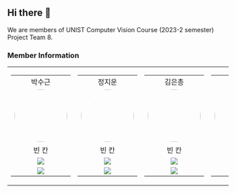 ## Hi there 👋

We are members of UNIST Computer Vision Course (2023-2 semester) Project Team 8.

### Member Information

<table align="center" width="788">
    <tbody>
        <tr>
            <!-- 수근 시작 -->
            <td width="150" align="center">
                <table width="150" style="word-break:break-all; text-align: center;" >
                    <tbody>
                        <tr>
                            <!-- 이름 -->
                            <td align="center">박수근</td>
                        </tr>
                        <tr>
                            <!-- 사진 -->
                            <td>
                                <img style="width: 120px; border-radius: 50%;" src="https://github.com/bwmelon97.png">
                            </td>
                        </tr>
                        <tr>
                            <!-- 역할 -->
                            <td>빈 칸</td>
                        </tr>
                        <tr>
                            <!-- 메일 -->
                            <td >
                                <a href="mailto:soogeun@unist.ac.kr">
                                    <img src="https://img.shields.io/badge/soogeun-655ced?style=social&logo=microsoft-outlook"/>
                                </a>
                            </td>
                        </tr>
                        <tr>
                            <td>
                                <a href="https://github.com/bwmelon97">
                                    <img src="http://img.shields.io/badge/bwmelon97-655ced?style=social&logo=github"/>
                                </a>
                            </td>
                        </tr>
                    </tbody>
                </table>
            </td>
            <!--  -->
            <!-- 지운 시작 -->
            <td width="150" align="center">
                <table width="150" style="word-break:break-all; text-align: center;" >
                    <tbody>
                        <tr>
                            <td align="center">정지운</td>
                        </tr>
                        <tr>
                            <td>
                                <img style="width: 120px; border-radius: 50%;" src="https://github.com/jiun0.png">
                            </td>
                        </tr>
                        <tr>
                            <td> 빈 칸 </td>
                        </tr>
                        <tr>
                            <td >
                                <a href="mailto:jiun@unist.ac.kr">
                                    <img src="https://img.shields.io/badge/jiun-655ced?style=social&logo=microsoft-outlook"/>
                                </a>
                            </td>
                        </tr>
                        <tr>
                            <td>
                                <a href="https://github.com/jiun0">
                                    <img src="http://img.shields.io/badge/jiun0-655ced?style=social&logo=github"/>
                                </a>
                            </td>
                        </tr>
                    </tbody>
                </table>
            </td>
            <!--  -->
            <!-- 은총 시작 -->
            <td width="150" align="center">
                <table width="150" style="word-break:break-all; text-align: center;" >
                    <tbody>
                        <tr>
                            <!-- 이름 -->
                            <td align="center">김은총</td>
                        </tr>
                        <tr>
                            <!-- 사진 -->
                            <td>
                                <img style="width: 120px; border-radius: 50%;" src="https://github.com/dmschd12354.png">
                            </td>
                        </tr>
                        <tr>
                            <!-- 역할 -->
                            <td>빈 칸</td>
                        </tr>
                        <tr>
                            <!-- 메일 -->
                            <td >
                                <a href="mailto:ekim01@unist.ac.kr">
                                    <img src="https://img.shields.io/badge/ekim01-655ced?style=social&logo=microsoft-outlook"/>
                                </a>
                            </td>
                        </tr>
                        <tr>
                            <td>
                                <a href="https://github.com/dmschd12354">
                                    <img src="http://img.shields.io/badge/dmschd12354-655ced?style=social&logo=github"/>
                                </a>
                            </td>
                        </tr>
                    </tbody>
                </table>
            </td>
            <!--  -->
            <!-- 이수 시작 -->
            <td width="150" align="center">
                <table width="150" style="word-break:break-all; text-align: center;" >
                    <tbody>
                        <tr>
                            <!-- 이름 -->
                            <td align="center">정이수</td>
                        </tr>
                        <tr>
                            <!-- 사진 -->
                            <td>
                                <img style="width: 120px; border-radius: 50%;" src="https://github.com/ijgit.png">
                            </td>
                        </tr>
                        <tr>
                            <!-- 역할 -->
                            <td>빈 칸</td>
                        </tr>
                        <tr>
                            <!-- 메일 -->
                            <td >
                                <a href="mailto:ijeong@unist.ac.kr">
                                    <img src="https://img.shields.io/badge/ijeong-655ced?style=social&logo=microsoft-outlook"/>
                                </a>
                            </td>
                        </tr>
                        <tr>
                            <td>
                                <a href="https://github.com/ijgit">
                                    <img src="http://img.shields.io/badge/ijgit-655ced?style=social&logo=github"/>
                                </a>
                            </td>
                        </tr>
                    </tbody>
                </table>
            </td>
            <!--  -->
            <!-- Xiyana 시작 -->
            <td width="150" align="center">
                <table width="150" style="word-break:break-all; text-align: center;" >
                    <tbody>
                        <tr>
                            <!-- 이름 -->
                            <td align="center">Xiyana Figuera</td>
                        </tr>
                        <tr>
                            <!-- 사진 -->
                            <td>
                                <img style="width: 120px; border-radius: 50%;" src="https://github.com/xiyanafiguera.png">
                            </td>
                        </tr>
                        <tr>
                            <!-- 역할 -->
                            <td>빈 칸</td>
                        </tr>
                        <tr>
                            <!-- 메일 -->
                            <td >
                                <a href="mailto:xyin@unist.ac.kr">
                                    <img src="https://img.shields.io/badge/xyin-655ced?style=social&logo=microsoft-outlook"/>
                                </a>
                            </td>
                        </tr>
                        <tr>
                            <td>
                                <a href="https://github.com/xiyanafiguera">
                                    <img src="http://img.shields.io/badge/xiyanafiguera-655ced?style=social&logo=github"/>
                                </a>
                            </td>
                        </tr>
                    </tbody>
                </table>
            </td>
            <!--  -->
        </tr>
    </tbody>
</table>



<!--

**Here are some ideas to get you started:**

🙋‍♀️ A short introduction - what is your organization all about?
🌈 Contribution guidelines - how can the community get involved?
👩‍💻 Useful resources - where can the community find your docs? Is there anything else the community should know?
🍿 Fun facts - what does your team eat for breakfast?
🧙 Remember, you can do mighty things with the power of [Markdown](https://docs.github.com/github/writing-on-github/getting-started-with-writing-and-formatting-on-github/basic-writing-and-formatting-syntax)
-->
